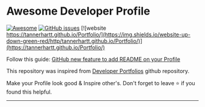 # Awesome Developer Profile

[![Awesome](https://awesome.re/badge.svg)](https://awesome.re) [![GitHub issues](https://img.shields.io/github/issues/tannerhartt/Portfolio)](https://github.com/tannerhartt/Portfolio/issues) [![website https://tannerhartt.github.io/Portfolio/](https://img.shields.io/website-up-down-green-red/http/tannerhartt.github.io/Portfolio/)](https://tannerhartt.github.io/Portfolio/)


Follow this guide: [GitHub new feature to add README on your Profile ](https://dev.to/coderjojo/github-new-feature-to-add-readme-on-your-profile-ggc)


This repository was inspired from [Developer Portfolios](https://github.com/emmabostian/developer-portfolios) github repository.

Make your Profile look good & Inspire other's. Don't forget to leave :star: if you found this helpful.

---